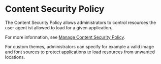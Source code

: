 <!-- loiob07600d7b9a74c099ecbf1aefd0a1dbf -->

# Content Security Policy

The Content Security Policy allows administrators to control resources the user agent ist allowed to load for a given application.

For more information, see [Manage Content Security Policy](https://help.sap.com/viewer/65de2977205c403bbc107264b8eccf4b/Cloud/en-US/31d793c8a80644a9bc25b1e1b3ee147e.html).

For custom themes, administrators can specify for example a valid image and font sources to protect applications to load resources from unwanted locations.

